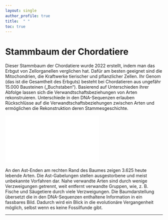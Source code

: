 ```yaml
---
layout: single
author_profile: true
title:  " "
toc: true
---
```


# Stammbaum der Chordatiere

Dieser Stammbaum der Chordatiere wurde 2022 erstellt, indem man das Erbgut von Zellorganellen verglichen hat. Dafür am besten geeignet sind die Mitochondrien, die Kraftwerke tierischer und pflanzlicher Zellen. Ihr Genom (das ist die Gesamtheit des Erbguts) besteht bei Chordatieren aus ungefähr 15.000 Bausteinen („Buchstaben“). Basierend auf Unterschieden ihrer Abfolge lassen sich die Verwandtschaftsbeziehungen von Arten rekonstruieren. Unterschiede in den DNA-Sequenzen erlauben Rückschlüsse auf die Verwandtschaftsbeziehungen zwischen Arten und ermöglichen die Rekonstruktion deren Stammesgeschichte.

![Baum](datafiles/Tree_rect.pdf)


An den Ast-Enden am rechten Rand des Baumes zeigen 3.625 heute lebende Arten. Die Ast-Gabelungen stellen ausgestorbene und meist unbekannte Vorfahren dar. Nahe verwandte Arten sind durch wenige Verzweigungen getrennt, weit entfernt verwandte Gruppen, wie, z. B.  Fische und Säugetiere durch viele Verzweigungen. Die Baumdarstellung übersetzt die in den DNA-Sequenzen enthaltene Information in ein fassbares Bild. Dadurch wird ein Blick in die evolutionäre Vergangenheit möglich, selbst wenn es keine Fossilfunde gibt. 

***
